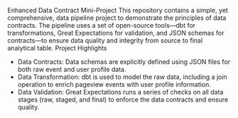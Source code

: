 Enhanced Data Contract Mini-Project
This repository contains a simple, yet comprehensive, data pipeline project to demonstrate the principles of data contracts. The pipeline uses a set of open-source tools—dbt for transformations, Great Expectations for validation, and JSON schemas for contracts—to ensure data quality and integrity from source to final analytical table.
Project Highlights
* Data Contracts: Data schemas are explicitly defined using JSON files for both raw event and user profile data.
* Data Transformation: dbt is used to model the raw data, including a join operation to enrich pageview events with user profile information.
* Data Validation: Great Expectations runs a series of checks on all data stages (raw, staged, and final) to enforce the data contracts and ensure quality.
